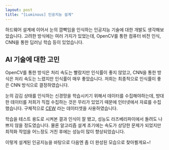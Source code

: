 ```yaml
---
layout: post
title: "[Luminous] 인공지능 설계"
---
```


하드웨어 설계에 이어서 눈의 깜빡임을 인식하는 인공지능 기술에 대한 개발도 생각해보았습니다. 고려한 방식에는 여러 가지가 있었는데, OpenCV를 통한 컴퓨터 비전 인식, CNN을 통한 딥러닝 학습 등이 있었습니다.

## AI 기술에 대한 고민

OpenCV를 통한 방식은 처리 속도는 빨랐지만 인식률이 좋지 않았고, CNN을 통한 방식은 처리 속도는 느렸지만 인식률이 매우 좋았습니다. 저희는 최종적으로 인식률이 좋은 CNN 방식으로 결정하였습니다.

눈의 감김 상태를 인식하는 신경망을 학습시키기 위해서 데이터를 수집해야하는데, 방대한 데이터를 저희가 직접 수집하는 것은 무리가 있었기 때문에 인터넷에서 자료를 수집했습니다. 구체적으로 [CEW](http://parnec.nuaa.edu.cn/xtan/data/ClosedEyeDatabases.html) 라는 데이터셋을 사용하였습니다.

학습을 테스트 용도로 시켜본 결과 인식이 잘 됐고, 성능도 라즈베리파이에서 돌려도 나쁘지 않을 정도였습니다. 물론 알고리즘 설계 초기에는 속도가 상당한 문제가 되었지만 최적화 작업을 어느정도 거친 후에는 성능이 많이 향상되었습니다.

이렇게 설계된 인공지능을 바탕으로 다음엔 좀 더 완성된 모습으로 찾아뵐게요~!
